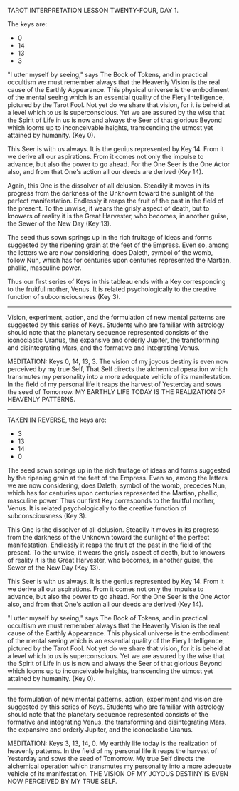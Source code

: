 TAROT INTERPRETATION
LESSON TWENTY-FOUR, DAY 1.

The keys are:

-  0
- 14
- 13
-  3

"I utter myself by seeing," says The Book of Tokens, and in practical occultism we must remember always that the Heavenly Vision is the real cause of the Earthly Appearance. This physical universe is the embodiment of the mental seeing which is an essential quality of the Fiery Intelligence, pictured by the Tarot Fool. Not yet do we share that vision, for it is beheld at a level which to us is superconscious. Yet we are assured by the wise that the Spirit of Life in us is now and always the Seer of that glorious Beyond which looms up to inconceivable heights, transcending the utmost yet attained by humanity. (Key 0).

This Seer is with us always. It is the genius represented by Key 14. From it we derive all our aspirations. From it comes not only the impulse to advance, but also the power to go ahead. For the One Seer is the One Actor also, and from that One's action all our deeds are derived (Key 14).

Again, this One is the dissolver of all delusion. Steadily it moves in its progress from the darkness of the Unknown toward the sunlight of the perfect manifestation. Endlessly it reaps the fruit of the past in the field of the present. To the unwise, it wears the grisly aspect of death, but to knowers of reality it is the Great Harvester, who becomes, in another guise, the Sewer of the New Day (Key 13).

The seed thus sown springs up in the rich fruitage of ideas and forms suggested by the ripening grain at the feet of the Empress. Even so, among the letters we are now considering, does Daleth, symbol of the womb, follow Nun, which has for centuries upon centuries represented the Martian, phallic, masculine power.

Thus our first series of Keys in this tableau ends with a Key corresponding to the fruitful mother, Venus. It is related psychologically to the creative function of subconsciousness (Key 3).

---

Vision, experiment, action, and the formulation of new mental patterns are suggested by this series of Keys. Students who are familiar with astrology should note that the planetary sequence represented consists of the iconoclastic Uranus, the expansive and orderly Jupiter, the transforming and disintegrating Mars, and the formative and integrating Venus.

MEDITATION: Keys 0, 14, 13, 3. The vision of my joyous destiny is even now perceived by my true Self, That Self directs the alchemical operation which transmutes my personality into a more adequate vehicle of its manifestation. In the field of my personal life it reaps the harvest of Yesterday and sows the seed of Tomorrow. MY EARTHLY LIFE TODAY IS THE REALIZATION OF HEAVENLY PATTERNS.

---

TAKEN IN REVERSE, the keys are:

-  3
- 13
- 14
-  0

The seed sown springs up in the rich fruitage of ideas and forms suggested by the ripening grain at the feet of the Empress. Even so, among the letters we are now considering, does Daleth, symbol of the womb, precedes Nun, which has for centuries upon centuries represented the Martian, phallic, masculine power. Thus our first Key corresponds to the fruitful mother, Venus. It is related psychologically to the creative function of subconsciousness (Key 3).

This One is the dissolver of all delusion. Steadily it moves in its progress from the darkness of the Unknown toward the sunlight of the perfect manifestation. Endlessly it reaps the fruit of the past in the field of the present. To the unwise, it wears the grisly aspect of death, but to knowers of reality it is the Great Harvester, who becomes, in another guise, the Sewer of the New Day (Key 13).

This Seer is with us always. It is the genius represented by Key 14. From it we derive all our aspirations. From it comes not only the impulse to advance, but also the power to go ahead. For the One Seer is the One Actor also, and from that One's action all our deeds are derived (Key 14).

"I utter myself by seeing," says The Book of Tokens, and in practical occultism we must remember always that the Heavenly Vision is the real cause of the Earthly Appearance. This physical universe is the embodiment of the mental seeing which is an essential quality of the Fiery Intelligence, pictured by the Tarot Fool. Not yet do we share that vision, for it is beheld at a level which to us is superconscious. Yet we are assured by the wise that the Spirit of Life in us is now and always the Seer of that glorious Beyond which looms up to inconceivable heights, transcending the utmost yet attained by humanity. (Key 0).

---

the formulation of new mental patterns, action, experiment and vision are suggested by this series of Keys. Students who are familiar with astrology should note that the planetary sequence represented consists of the formative and integrating Venus, the transforming and disintegrating Mars, the expansive and orderly Jupiter, and the iconoclastic Uranus.

MEDITATION: Keys 3, 13, 14, 0. My earthly life today is the realization of heavenly patterns. In the field of my personal life it reaps the harvest of Yesterday and sows the seed of Tomorrow. My true Self directs the alchemical operation which transmutes my personality into a more adequate vehicle of its manifestation. THE VISION OF MY JOYOUS DESTINY IS EVEN NOW PERCEIVED BY MY TRUE SELF.

